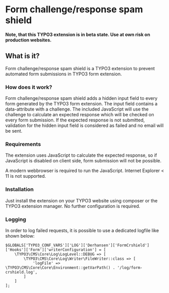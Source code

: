 Form challenge/response spam shield
===================================

**Note, that this TYPO3 extension is in beta state. Use at own risk on production websites.**

## What is it?

Form challenge/response spam shield is a TYPO3 extension to prevent automated form submissions
in TYPO3 form extension. 

### How does it work?

Form challenge/response spam shield adds a hidden input field to every form generated by the TYPO3 form
extension. The input field contains a data-attribute with a challenge. The included JavaScript will
use the challenge to calculate an expected response which will be checked on every form submission.
If the expected response is not submitted, validation for the hidden input field is considered as
failed and no email will be sent.

### Requirements

The extension uses JavaScript to calculate the expected response, so if JavaScript is disabled on client
side, form submission will not be possible.

A modern webbrowser is required to run the JavaScript. Internet Explorer < 11 is not supported.

### Installation

Just install the extension on your TYPO3 website using composer or the TYPO3 extension manager.
No further configuration is required.

### Logging

In order to log failed requests, it is possible to use a dedicated logfile like shown below:

```
$GLOBALS['TYPO3_CONF_VARS']['LOG']['Derhansen']['FormCrshield']['Hooks']['Form']['writerConfiguration'] = [
    \TYPO3\CMS\Core\Log\LogLevel::DEBUG => [
        \TYPO3\CMS\Core\Log\Writer\FileWriter::class => [
            'logFile' => \TYPO3\CMS\Core\Core\Environment::getVarPath() . '/log/form-crshield.log',
        ]
    ]
];
```

 
